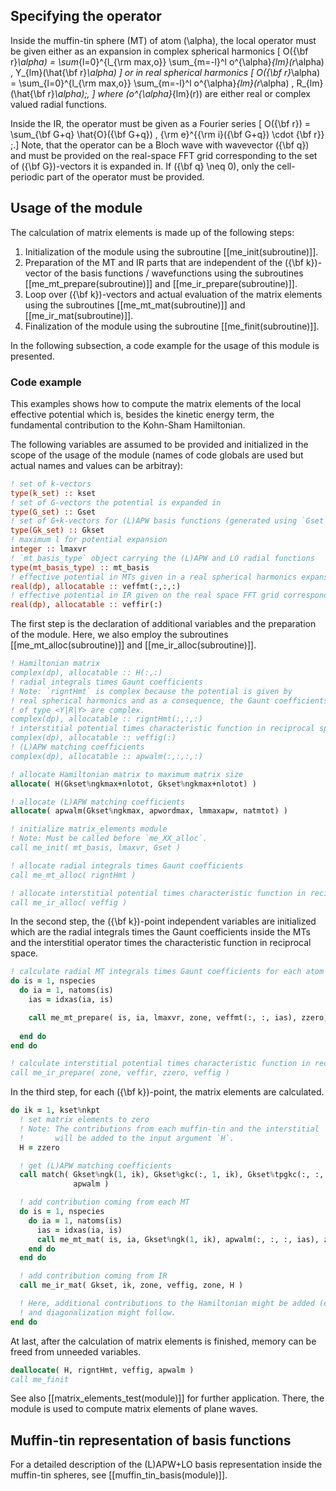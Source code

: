 ## Specifying the operator

Inside the muffin-tin sphere (MT) of atom \(\alpha\), the local operator must be given
either as an expansion in complex spherical harmonics
\[ O({\bf r}_\alpha) = \sum_{l=0}^{l_{\rm max,o}} \sum_{m=-l}^l o^{\alpha}_{lm}(r_\alpha) \, Y_{lm}(\hat{\bf r}_\alpha) \]
or in real spherical harmonics
\[ O({\bf r}_\alpha) = \sum_{l=0}^{l_{\rm max,o}} \sum_{m=-l}^l o^{\alpha}_{lm}(r_\alpha) \, R_{lm}(\hat{\bf r}_\alpha)\;, \]
where \(o^{\alpha}_{lm}(r)\) are either real or complex valued radial functions.

Inside the IR, the operator must be given as a Fourier series
\[ O({\bf r}) = \sum_{\bf G+q} \hat{O}({\bf G+q}) \, {\rm e}^{{\rm i}({\bf G+q}) \cdot {\bf r}} \;.\]
Note, that the operator can be a Bloch wave with wavevector \({\bf q}\) and must be provided
on the real-space FFT grid corresponding to the set of \({\bf G}\)-vectors it is expanded in.
If \({\bf q} \neq 0\), only the cell-periodic part of the operator must be provided.

## Usage of the module

The calculation of matrix elements is made up of the following steps:

1.  Initialization of the module using the subroutine [[me_init(subroutine)]].
2.  Preparation of the MT and IR parts that are independent of the \({\bf k}\)-vector
    of the basis functions / wavefunctions using the subroutines [[me_mt_prepare(subroutine)]]
    and [[me_ir_prepare(subroutine)]].
3.  Loop over \({\bf k}\)-vectors and actual evaluation of the matrix elements 
    using the subroutines [[me_mt_mat(subroutine)]] and [[me_ir_mat(subroutine)]].
4.  Finalization of the module using the subroutine [[me_finit(subroutine)]].

In the following subsection, a code example for the usage of this module is presented.

### Code example

This examples shows how to compute the matrix elements of the local effective potential
which is, besides the kinetic energy term, the fundamental contribution to the Kohn-Sham Hamiltonian.

The following variables are assumed to be provided and initialized in the scope of the usage of the module
(names of code globals are used but actual names and values can be arbitray):

```fortran
! set of k-vectors
type(k_set) :: kset
! set of G-vectors the potential is expanded in
type(G_set) :: Gset
! set of G+k-vectors for (L)APW basis functions (generated using `Gset` and `kset`)
type(Gk_set) :: Gkset
! maximum l for potential expansion
integer :: lmaxvr
! `mt_basis_type` object carrying the (L)APW and LO radial functions
type(mt_basis_type) :: mt_basis
! effective potential in MTs given in a real spherical harmonics expansion
real(dp), allocatable :: veffmt(:,:,:)
! effective potential in IR given on the real space FFT grid corresponding to `Gset`
real(dp), allocatable :: veffir(:)
```

The first step is the declaration of additional variables and the preparation of the module.
Here, we also employ the subroutines [[me_mt_alloc(subroutine)]] and [[me_ir_alloc(subroutine)]].

```fortran
! Hamiltonian matrix
complex(dp), allocatable :: H(:,:)
! radial integrals times Gaunt coefficients
! Note: `rigntHmt` is complex because the potential is given by
! real spherical harmonics and as a consequence, the Gaunt coefficients
! of type <Y|R|Y> are complex.
complex(dp), allocatable :: rigntHmt(:,:,:)
! interstitial potential times characteristic function in reciprocal space
complex(dp), allocatable :: veffig(:)
! (L)APW matching coefficients
complex(dp), allocatable :: apwalm(:,:,:,:)

! allocate Hamiltonian matrix to maximum matrix size
allocate( H(Gkset%ngkmax+nlotot, Gkset%ngkmax+nlotot) )

! allocate (L)APW matching coefficients
allocate( apwalm(Gkset%ngkmax, apwordmax, lmmaxapw, natmtot) )

! initialize matrix_elements module
! Note: Must be called before `me_XX_alloc`.
call me_init( mt_basis, lmaxvr, Gset )

! allocate radial integrals times Gaunt coefficients
call me_mt_alloc( rigntHmt )

! allocate interstitial potential times characteristic function in reciprocal space
call me_ir_alloc( veffig )
```

In the second step, the \({\bf k}\)-point independent variables are initialized which are
the radial integrals times the Gaunt coefficients inside the MTs and the interstitial
operator times the characteristic function in reciprocal space.

```fortran
! calculate radial MT integrals times Gaunt coefficients for each atom
do is = 1, nspecies
  do ia = 1, natoms(is)
    ias = idxas(ia, is)

    call me_mt_prepare( is, ia, lmaxvr, zone, veffmt(:, :, ias), zzero, rigntHmt(:, :, ias) )
    
  end do
end do

! calculate interstitial potential times characteristic function in reciprocal space
call me_ir_prepare( zone, veffir, zzero, veffig )
```

In the third step, for each \({\bf k}\)-point, the matrix elements are calculated.

```fortran
do ik = 1, kset%nkpt
  ! set matrix elements to zero
  ! Note: The contributions from each muffin-tin and the interstitial
  !       will be added to the input argument `H`.
  H = zzero

  ! get (L)APW matching coefficients
  call match( Gkset%ngk(1, ik), Gkset%gkc(:, 1, ik), Gkset%tpgkc(:, :, 1, ik), Gkset%sfacgk(:, :, 1, ik), &
              apwalm )

  ! add contribution coming from each MT
  do is = 1, nspecies
    do ia = 1, natoms(is)
      ias = idxas(ia, is)
      call me_mt_mat( is, ia, Gkset%ngk(1, ik), apwalm(:, :, :, ias), zone, rigntHmt(:, :, ias), zone, H )
    end do
  end do

  ! add contribution coming from IR
  call me_ir_mat( Gkset, ik, zone, veffig, zone, H )

  ! Here, additional contributions to the Hamiltonian might be added (e.g. kinetic energy)
  ! and diagonalization might follow.
end do
```

At last, after the calculation of matrix elements is finished, memory can be freed
from unneeded variables.

```fortran
deallocate( H, rigntHmt, veffig, apwalm )
call me_finit
```

See also [[matrix_elements_test(module)]] for further application.
There, the module is used to compute matrix elements of plane waves.

## Muffin-tin representation of basis functions

For a detailed description of the (L)APW+LO basis representation inside the muffin-tin spheres,
see [[muffin_tin_basis(module)]].

